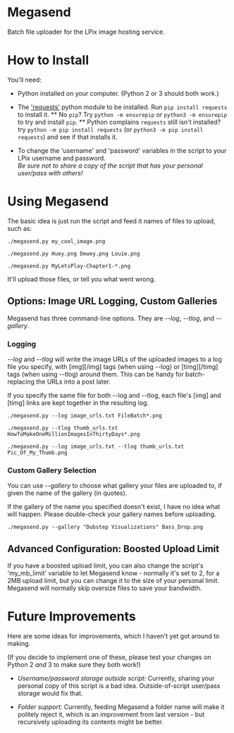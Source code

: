 # Megasend
Batch file uploader for the LPix image hosting service. 


# How to Install

You'll need:

* Python installed on your computer. (Python 2 or 3 should both work.)

* The ['requests'] python module to be installed. Run `pip install requests` to install it. 
** No `pip`? Try `python -m ensurepip` or `python3 -m ensurepip` to try and install `pip`.
** Python complains `requests` still isn't installed? try `python -m pip install requests` (or `python3 -m pip install requests`) and see if that installs it.

* To change the 'username' and 'password' variables in the script to your LPix username and password.\
_Be sure not to share a copy of the script that has your personal user/pass with others!_  
  

# Using Megasend

The basic idea is just run the script and feed it names of files to upload, such as: 

`./megasend.py my_cool_image.png`

`./megasend.py Huey.png Dewey.png Louie.png`

`./megasend.py MyLetsPlay-Chapter1-*.png`

It'll upload those files, or tell you what went wrong.

## Options: Image URL Logging, Custom Galleries

Megasend has three command-line options. They are *--log*, *--tlog*, and *--gallery*.

### Logging

*--log* and *--tlog* will write the image URLs of the uploaded images to a log file you specify, with \[img\]\[/img\] tags (when using --log) or \[timg\]\[/timg\] tags (when using --tlog) around them. This can be handy for batch-replacing the URLs into a post later.

If you specify the same file for both --log and --tlog, each file's \[img\] and \[timg\] links are kept together in the resulting log.

`./megasend.py --log image_urls.txt FileBatch*.png`

`./megasend.py --tlog thumb_urls.txt HowToMakeOneMillionImagesInThirtyDays*.png`

`./megasend.py --log image_urls.txt --tlog thumb_urls.txt Pic_Of_My_Thumb.png`

### Custom Gallery Selection

You can use *--gallery* to choose what gallery your files are uploaded to, if given the name of the gallery (in quotes).

If the gallery of the name you specified doesn't exist, I have no idea what will happen. Please double-check your gallery names before uploading.

`./megasend.py --gallery "Dubstep Visualizations" Bass_Drop.png`


## Advanced Configuration: Boosted Upload Limit

If you have a boosted upload limit, you can also change the script's 'my\_mb\_limit' variable to let Megasend know - normally it's set to 2, for a 2MB upload limit, but you can change it to the size of your personal limit. Megasend will normally skip oversize files to save your bandwidth.  
  

# Future Improvements 

Here are some ideas for improvements, which I haven't yet got around to making.

(If you decide to implement one of these, please test your changes on Python 2 _and_ 3 to make sure they both work!)

* *Username/password storage outside script:* Currently, sharing your personal copy of this script is a bad idea. Outside-of-script user/pass storage would fix that.

* *Folder support:* Currently, feeding Megasend a folder name will make it politely reject it, which is an improvement from last version - but recursively uploading its contents might be better.


['requests']: https://2.python-requests.org/en/master/user/install/#install
